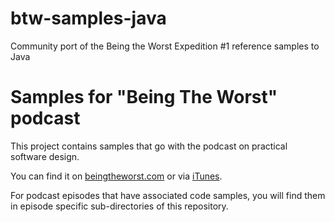 btw-samples-java
================

Community port of the Being the Worst Expedition #1 reference samples to Java

Samples for "Being The Worst" podcast
============================================

This project contains samples that go with the podcast on practical software design. 

You can find it on [beingtheworst.com](http://beingtheworst.com)
or via [iTunes](http://itunes.apple.com/us/podcast/being-the-worst/id554597082).

For podcast episodes that have associated code samples, you will find them in episode specific sub-directories of this repository.

